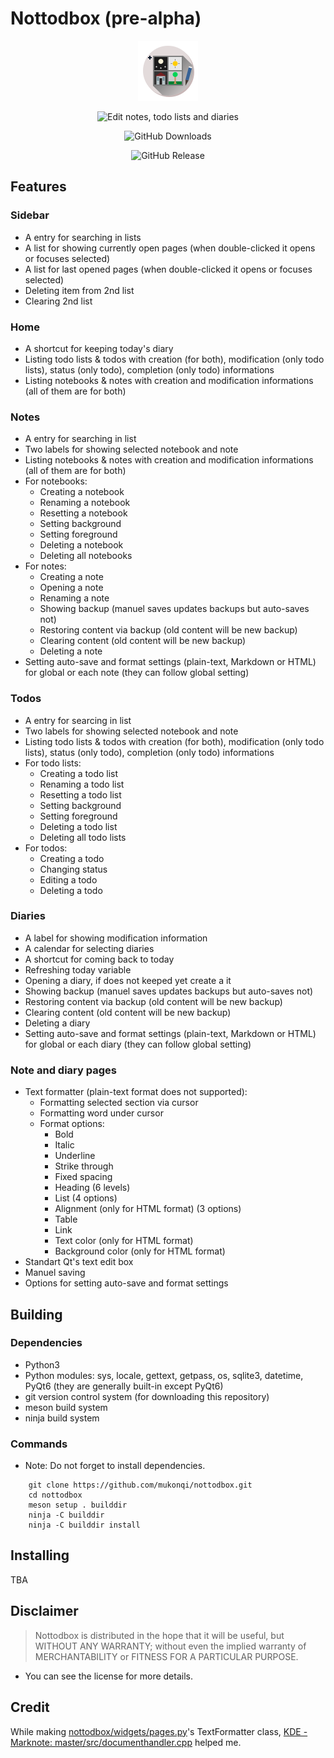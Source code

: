 # Nottodbox (pre-alpha)

<p align="center"><img src="./data/io.github.mukonqi.nottodbox.svg" alt="Nottodbox Icon"></img></a></p>
<p align="center"><img src="https://img.shields.io/badge/Edit notes, todo lists and diaries-376296" alt="Edit notes, todo lists and diaries"></img></p>
<p align="center"><img src="https://img.shields.io/github/downloads/mukonqi/nottodbox/total?label=Downloads" alt="GitHub Downloads"></img></p>
<p align="center"><img src="https://img.shields.io/github/v/release/mukonqi/nottodbox?label=Latest Release" alt="GitHub Release"></p>


## Features
### Sidebar
- A entry for searching in lists
- A list for showing currently open pages (when double-clicked it opens or focuses selected)
- A list for last opened pages (when double-clicked it opens or focuses selected)
- Deleting item from 2nd list
- Clearing 2nd list

### Home
- A shortcut for keeping today's diary
- Listing todo lists & todos with creation (for both), modification (only todo lists), status (only todo), completion (only todo) informations
- Listing notebooks & notes with creation and modification informations (all of them are for both)

### Notes
- A entry for searching in list
- Two labels for showing selected notebook and note
- Listing notebooks & notes with creation and modification informations (all of them are for both)
- For notebooks:
    - Creating a notebook
    - Renaming a notebook
    - Resetting a notebook
    - Setting background
    - Setting foreground
    - Deleting a notebook
    - Deleting all notebooks
- For notes:
    - Creating a note
    - Opening a note
    - Renaming a note
    - Showing backup (manuel saves updates backups but auto-saves not)
    - Restoring content via backup (old content will be new backup)
    - Clearing content (old content will be new backup)
    - Deleting a note
- Setting auto-save and format settings (plain-text, Markdown or HTML) for global or each note (they can follow global setting)

### Todos
- A entry for searcing in list
- Two labels for showing selected notebook and note
- Listing todo lists & todos with creation (for both), modification (only todo lists), status (only todo), completion (only todo) informations
- For todo lists:
    - Creating a todo list
    - Renaming a todo list
    - Resetting a todo list
    - Setting background
    - Setting foreground
    - Deleting a todo list
    - Deleting all todo lists
- For todos:
    - Creating a todo
    - Changing status
    - Editing a todo
    - Deleting a todo

### Diaries
- A label for showing modification information
- A calendar for selecting diaries
- A shortcut for coming back to today
- Refreshing today variable
- Opening a diary, if does not keeped yet create a it
- Showing backup (manuel saves updates backups but auto-saves not)
- Restoring content via backup (old content will be new backup)
- Clearing content (old content will be new backup)
- Deleting a diary
- Setting auto-save and format settings (plain-text, Markdown or HTML) for global or each diary (they can follow global setting)

### Note and diary pages
- Text formatter (plain-text format does not supported):
    - Formatting selected section via cursor
    - Formatting word under cursor
    - Format options:
        - Bold
        - Italic
        - Underline
        - Strike through
        - Fixed spacing
        - Heading (6 levels)
        - List (4 options)
        - Alignment (only for HTML format) (3 options)
        - Table
        - Link
        - Text color (only for HTML format)
        - Background color (only for HTML format)
- Standart Qt's text edit box
- Manuel saving
- Options for setting auto-save and format settings


## Building
### Dependencies
- Python3
- Python modules: sys, locale, gettext, getpass, os, sqlite3, datetime, PyQt6 (they are generally built-in except PyQt6)
- git version control system (for downloading this repository)
- meson build system
- ninja build system

### Commands
- Note: Do not forget to install dependencies.
```
    git clone https://github.com/mukonqi/nottodbox.git
    cd nottodbox
    meson setup . builddir
    ninja -C builddir
    ninja -C builddir install
```


## Installing
TBA


## Disclaimer
> Nottodbox is distributed in the hope that it will be useful, but WITHOUT ANY WARRANTY; without even the implied warranty of MERCHANTABILITY or FITNESS FOR A PARTICULAR PURPOSE.

- You can see the license for more details.

## Credit
While making [nottodbox/widgets/pages.py](./nottodbox/widgets/pages.py)'s TextFormatter class, [KDE - Marknote: master/src/documenthandler.cpp](https://invent.kde.org/office/marknote/-/blob/master/src/documenthandler.cpp) helped me.

